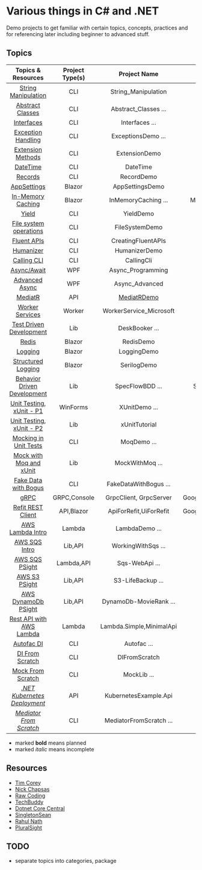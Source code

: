 # Various things in C# and .NET

Demo projects to get familiar with certain topics, concepts, practices and for referencing later including beginner to
advanced stuff.

## Topics

|                                           Topics & Resources                                           | Project Type(s) |                 Project Name                 |           External Libs/Packages           |               
|:------------------------------------------------------------------------------------------------------:|:---------------:|:--------------------------------------------:|:------------------------------------------:|
|                           [String Manipulation](http://youtu.be/ioi__WRETk4)                           |       CLI       |             String_Manipulation              |                    None                    |
|                            [Abstract Classes](http://youtu.be/jRkmPRk5j2E)                             |       CLI       |             Abstract_Classes ...             |                    None                    |
|                               [Interfaces](http://youtu.be/A7qwuFnyIpM)                                |       CLI       |                Interfaces ...                |                    None                    |
|                           [Exception Handling](http://youtu.be/LSkbnpjCEkk)                            |       CLI       |              ExceptionsDemo ...              |                    None                    |
|                            [Extension Methods](http://youtu.be/C_1DzspLy4Y)                            |       CLI       |                ExtensionDemo                 |                    None                    |
|                                [DateTime](http://youtu.be/9kEURoqHKZ0)                                 |       CLI       |                   DateTime                   |                    None                    |
|                                 [Records](http://youtu.be/9Byvwa9yF-I)                                 |       CLI       |                  RecordDemo                  |                    None                    |
|                               [AppSettings](http://youtu.be/_2_qksdQKCE)                               |     Blazor      |               AppSettingsDemo                |                    None                    |
|                            [In-Memory Caching](http://youtu.be/2jj2wH60QuE)                            |     Blazor      |             InMemoryCaching ...              |    Microsoft.Extensions.Caching.Memory     |
|                                  [Yield](http://youtu.be/AAz8q6dOCYk)                                  |       CLI       |                  YieldDemo                   |                    None                    |
|                         [File system operations](http://youtu.be/9mUuJIKq40M)                          |       CLI       |                FileSystemDemo                |                    None                    |
|                               [Fluent APIs](http://youtu.be/1JAdZul-aRQ)                               |       CLI       |              CreatingFluentAPIs              |                    None                    |
|                               [Humanizer]( http://youtu.be/bLKXqJwRNSY)                                |       CLI       |                HumanizerDemo                 |               Humanizer.Core               |
|                               [Calling CLI](http://youtu.be/WrSZrGoPYyc)                               |       CLI       |                  CallingCli                  |                  CliWrap                   |
|                               [Async/Await](http://youtu.be/2moh18sh5p4)                               |       WPF       |              Async_Programming               |                    None                    |
|                             [Advanced Async](http://youtu.be/ZTKGRJy5P2M)                              |       WPF       |                Async_Advanced                |                    None                    |
|                                 [MediatR](http://youtu.be/yozD5Tnd8nw)                                 |       API       | [MediatRDemo](MediatRDemo_Library/README.MD) |                  MediatR                   |
|                             [Worker Services](http://youtu.be/PzrTiz_NRKA)                             |     Worker      |           WorkerService_Microsoft            |                  Serilog                   |
|        [Test Driven Development](http://pluralsight.com/courses/csharp-test-driven-development)        |       Lib       |                DeskBooker ...                |                   XUnit                    |
|                                  [Redis](http://youtu.be/UrQWii_kfIE)                                  |     Blazor      |                  RedisDemo                   |                   Redis                    |
|                                 [Logging](http://youtu.be/oXNslgIXIbQ)                                 |     Blazor      |                 LoggingDemo                  |                    None                    |
|                           [Structured Logging](http://youtu.be/_iryZxv8Rxw)                            |     Blazor      |                 SerilogDemo                  |                Serilog, Seq                |
|                       [Behavior Driven Development](http://youtu.be/EEeVU0z26u0)                       |       Lib       |               SpecFlowBDD ...                |     SpecFlow,FluentAssertions,Test.Sdk     |
|                        [Unit Testing, xUnit - P1](http://youtu.be/ub3P8c87cwk)                         |    WinForms     |                XUnitDemo ...                 |                   xUnit                    |
|                        [Unit Testing, xUnit - P2](http://youtu.be/2Wp8en1I9oQ)                         |       Lib       |                xUnitTutorial                 |                   xUnit                    |
|                          [Mocking in Unit Tests](http://youtu.be/DwbYxP-etMY)                          |       CLI       |                 MoqDemo ...                  |                 Moq, xUnit                 |
|              [Mock with Moq and xUnit](http://pluralsight.com/courses/mocking-moq-xunit)               |       Lib       |               MockWithMoq ...                |                 Moq, xUnit                 |
|                          [Fake Data with Bogus](http://youtu.be/T9pwE1GAr_U)                           |       CLI       |            FakeDataWithBogus ...             |                   Bogus                    |
|                                  [gRPC](http://youtu.be/QyxCX2GYHxk)                                   |  GRPC,Console   |            GrpcClient, GrpcServer            | Google.Protobuf,Grpc.Net.Client,Grpc.Tools |
|                            [Refit REST Client](http://youtu.be/HH8drNbai8w)                            |   API,Blazor    |            ApiForRefit,UiForRefit            | Google.Protobuf,Grpc.Net.Client,Grpc.Tools |
|                            [AWS Lambda Intro](http://youtu.be/GZ8_anxgpK8)                             |     Lambda      |                LambdaDemo ...                |                    None                    |
|                              [AWS SQS Intro](http://youtu.be/7OfUi3h-wmM)                              |     Lib,API     |              WorkingWithSqs ...              |                 AWSSDK.SQS                 |
|              [AWS SQS PSight](http://pluralsight.com/courses/message-queuing-amazon-sqs)               |   Lambda,API    |                Sqs-WebApi ...                |                 AWSSDK...                  |
|                [AWS S3 PSight](http://pluralsight.com/courses/aws-dotnet-core-using-s3)                |     Lib,API     |              S3-LifeBackup ...               |               AWSSDK.S3 ...                |
| [AWS DynamoDb PSight](http://pluralsight.com/courses/aws-dotnet-core-developing-applications-dynamodb) |     Lib,API     |            DynamoDb-MovieRank ...            |           AWSSDK.DynamoDBv2 ...            |
|                        [Rest API with AWS Lambda](http://youtu.be/rImaNyfKhZk)                         |     Lambda      |           Lambda.Simple,MinimalApi           |                    None                    |
|                               [Autofac DI](http://youtu.be/mCUNrRtVVWY)                                |       CLI       |                 Autofac ...                  |                  Autofac                   |
|                             [DI From Scratch](http://youtu.be/NSVZa4JuTl8)                             |       CLI       |                DIFromScratch                 |                    None                    |
|                            [Mock From Scratch](http://youtu.be/9kEURoqHKZ0)                            |       CLI       |                 MockLib ...                  |       Microsoft.CodeAnalysis.CSharp        |
|                      [_.NET Kubernetes Deployment_](http://youtu.be/cNlxPKy_NPA)                       |       API       |            KubernetesExample.Api             |                    None                    |
|                        [_Mediator From Scratch_ ](http://youtu.be/4e83trumwcM)                         |       CLI       |           MediatorFromScratch ...            |                    None                    |


* marked **bold** means planned
* marked _italic_ means incomplete

## Resources

- [Tim Corey](http://youtube.com/user/IAmTimCorey)
- [Nick Chapsas](http://youtube.com/c/Elfocrash)
- [Raw Coding](http://youtube.com/c/RawCoding)
- [TechBuddy](http://youtube.com/c/TechBuddyTR)
- [Dotnet Core Central](http://youtube.com/c/DotNetCoreCentral)
- [SingletonSean](http://youtube.com/c/SingletonSean)
- [Rahul Nath](http://youtube.com/c/RahulNath)
- [PluralSight](http://pluralsight.com)

## TODO

- separate topics into categories, package